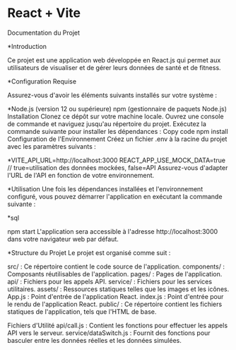 # React + Vite

Documentation du Projet

*Introduction

Ce projet est une application web développée en React.js qui permet aux utilisateurs de visualiser et de gérer leurs données de santé et de fitness.

*Configuration Requise

Assurez-vous d'avoir les éléments suivants installés sur votre système :

*Node.js (version 12 ou supérieure)
npm (gestionnaire de paquets Node.js)
Installation
Clonez ce dépôt sur votre machine locale.
Ouvrez une console de commande et naviguez jusqu'au répertoire du projet.
Exécutez la commande suivante pour installer les dépendances :
Copy code
npm install
Configuration de l'Environnement
Créez un fichier .env à la racine du projet avec les paramètres suivants :


*VITE_API_URL=http://localhost:3000
REACT_APP_USE_MOCK_DATA=true // true=utilisation des données mockées, false=API
Assurez-vous d'adapter l'URL de l'API en fonction de votre environnement.

*Utilisation
Une fois les dépendances installées et l'environnement configuré, vous pouvez démarrer l'application en exécutant la commande suivante :

*sql

npm start
L'application sera accessible à l'adresse http://localhost:3000 dans votre navigateur web par défaut.

*Structure du Projet
Le projet est organisé comme suit :

src/ : Ce répertoire contient le code source de l'application.
components/ : Composants réutilisables de l'application.
pages/ : Pages de l'application.
api/ : Fichiers pour les appels API.
service/ : Fichiers pour les services utilitaires.
assets/ : Ressources statiques telles que les images et les icônes.
App.js : Point d'entrée de l'application React.
index.js : Point d'entrée pour le rendu de l'application React.
public/ : Ce répertoire contient les fichiers statiques de l'application, tels que l'HTML de base.

Fichiers d'Utilité
api/call.js : Contient les fonctions pour effectuer les appels API vers le serveur.
service/dataSwitch.js : Fournit des fonctions pour basculer entre les données réelles et les données simulées.

